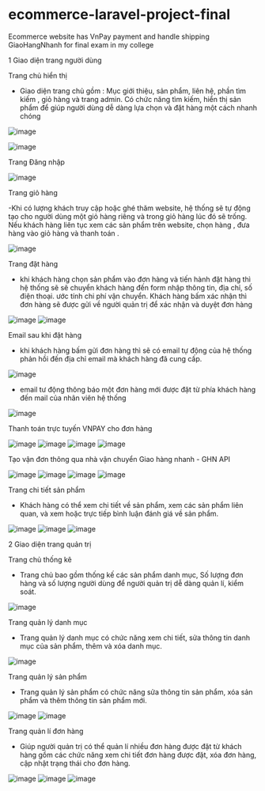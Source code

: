 
# ecommerce-laravel-project-final
Ecommerce website has VnPay payment and handle shipping GiaoHangNhanh for final exam in my college

1 Giao diện trang người dùng

  
Trang chủ hiển thị

  - Giao diện trang chủ gồm : Mục giới thiệu, sản phẩm, liên hệ, phần tìm kiếm , giỏ hàng và trang admin. Có chức năng tìm kiếm, hiển thị sản phẩm để giúp người dùng dễ dàng lựa chọn và đặt hàng  một cách nhanh chóng
    
![image](https://github.com/Eristruong/ecommerce-laravel-project-final/assets/66561370/5b4eb5e7-6405-416f-8b3f-269f60c39841)

![image](https://github.com/Eristruong/ecommerce-laravel-project-final/assets/66561370/314e6231-0714-49de-9586-990be892994e)



Trang Đăng nhập

![image](https://github.com/Eristruong/ecommerce-laravel-project-final/assets/66561370/6adcb081-5aa7-463c-bf47-4069b1756a35)

Trang giỏ hàng

  -Khi có lượng khách truy cập hoặc ghé thăm website, hệ thống sẽ tự động tạo cho người dùng một giỏ hàng riêng và trong giỏ hàng lúc đó sẽ trống. Nếu khách hàng liên tục xem các sản phẩm trên website, chọn hàng , đưa hàng vào giỏ hàng và thanh toán .

![image](https://github.com/Eristruong/ecommerce-laravel-project-final/assets/66561370/942a3a8e-d612-4811-b05d-a32f5854945f)


Trang đặt hàng
 - khi khách hàng chọn sản phẩm vào đơn hàng và tiến hành đặt hàng thì hệ thống sẽ sẽ chuyển khách hàng đến form nhập thông tin, địa chỉ, số điện thoại. 
ước tính chi phí vận chuyển.
Khách hàng bấm xác nhận thì đơn hàng sẽ được gửi về người quản trị để xác nhận và duyệt đơn hàng

![image](https://github.com/Eristruong/ecommerce-laravel-project-final/assets/66561370/cc29fe1f-b8f7-470a-b7cc-ea558436d6c1)
![image](https://github.com/Eristruong/ecommerce-laravel-project-final/assets/66561370/3614301b-b72c-4bbd-bf5e-f84335b5873f)



Email sau khi đặt hàng

  - khi khách hàng bấm gửi đơn hàng thì sẽ có email tự động của hệ thống phản hồi đến địa chỉ email mà khách hàng đã cung cấp.

![image](https://github.com/Eristruong/ecommerce-laravel-project-final/assets/66561370/4e55982d-2109-4a97-aeca-e1a867ddcf6c)

  - email tư động thông báo một đơn hàng mới được đặt từ phía khách hàng đến mail của nhân viên hệ thống
    
![image](https://github.com/Eristruong/ecommerce-laravel-project-final/assets/66561370/12ecfa72-7424-4f80-bd36-c40b9515adc5)



Thanh toán trực tuyến VNPAY cho đơn hàng

![image](https://github.com/Eristruong/ecommerce-laravel-project-final/assets/66561370/6e3d6d8c-e2e6-4f5b-96eb-a7c3d502f37c)
![image](https://github.com/Eristruong/ecommerce-laravel-project-final/assets/66561370/1244e46d-9170-46a2-854a-46f188ce2eac)
![image](https://github.com/Eristruong/ecommerce-laravel-project-final/assets/66561370/df48a590-e3a4-40fd-95d7-f554bedf3832)
![image](https://github.com/Eristruong/ecommerce-laravel-project-final/assets/66561370/2e320477-77eb-4cd5-865e-931621a9d9b7)

Tạo vận đơn thông qua nhà vận chuyển Giao hàng nhanh - GHN API

![image](https://github.com/Eristruong/ecommerce-laravel-project-final/assets/66561370/45a06b09-3f84-4c0a-9f35-c16c98b56aac)
![image](https://github.com/Eristruong/ecommerce-laravel-project-final/assets/66561370/52438362-47ca-4e88-a084-ed05c6dbccdd)
![image](https://github.com/Eristruong/ecommerce-laravel-project-final/assets/66561370/f692b3bd-1864-4483-91a4-36de5002f0bc)
![image](https://github.com/Eristruong/ecommerce-laravel-project-final/assets/66561370/9bb6ae69-2fcf-43a4-8559-d83cfc7c4f1b)

 Trang chi tiết sản phẩm
- Khách hàng có thể xem chi tiết về sản phẩm, xem các sản phẩm liên quan, và xem hoặc trực tiếp bình luận đánh giá về sản phẩm.

![image](https://github.com/Eristruong/ecommerce-laravel-project-final/assets/66561370/3896b1c8-08d5-4bc1-804c-dd922af28b61)
![image](https://github.com/Eristruong/ecommerce-laravel-project-final/assets/66561370/e209eab0-70e7-41da-aa97-45e0dfa88a11)
![image](https://github.com/Eristruong/ecommerce-laravel-project-final/assets/66561370/00727534-d6a8-4287-af04-893f94231e78)







2 Giao diện trang quản trị

 
Trang chủ thống kê
 - Trang chủ bao gồm thống kế các sản phẩm danh mục, Số lượng đơn hàng và số lượng người dùng để người quản trị dễ dàng quản lí, kiểm soát.
   
![image](https://github.com/Eristruong/ecommerce-laravel-project-final/assets/66561370/43952ce8-4029-4535-98f7-2608bb9c077b)

Trang quản lý danh mục
 - Trang quản lý danh mục có chức năng xem chi tiết, sửa thông tin danh mục của sản phẩm, thêm và xóa danh mục.

![image](https://github.com/Eristruong/ecommerce-laravel-project-final/assets/66561370/e43a60c3-0605-487d-bb6b-f81275262959)

Trang quản lý sản phẩm
  - Trang quản lý sản phẩm có chức năng sửa thông tin sản phẩm, xóa sản phẩm và thêm thông tin sản phẩm mới.

![image](https://github.com/Eristruong/ecommerce-laravel-project-final/assets/66561370/c624fe2f-c6c2-453d-83ed-d6330f5efbc4)
![image](https://github.com/Eristruong/ecommerce-laravel-project-final/assets/66561370/fbeae8d5-52d7-4f8b-bba4-9812ea233570)

Trang quản lí đơn hàng
  - Giúp người quản trị có thể quản lí nhiều đơn hàng được đặt từ khách hàng gồm các chức năng xem chi tiết đơn hàng được đặt, xóa đơn hàng, cập nhật trạng thái cho đơn hàng.

![image](https://github.com/Eristruong/ecommerce-laravel-project-final/assets/66561370/d15d5a73-d1d9-4d31-a976-9bddfb2cbf76)
![image](https://github.com/Eristruong/ecommerce-laravel-project-final/assets/66561370/dd75fab6-a37d-474c-a4b4-835fa73eb95a)
![image](https://github.com/Eristruong/ecommerce-laravel-project-final/assets/66561370/0b6cc2cf-3a66-4cf6-bafd-94fa18ea985a)





 
